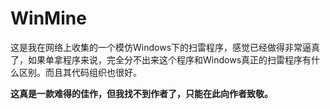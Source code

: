 WinMine
=======

这是我在网络上收集的一个模仿Windows下的扫雷程序，感觉已经做得非常逼真了，如果单拿程序来说，完全分不出来这个程序和Windows真正的扫雷程序有什么区别。而且其代码组织也很好。


**这真是一款难得的佳作，但我找不到作者了，只能在此向作者致敬。**
